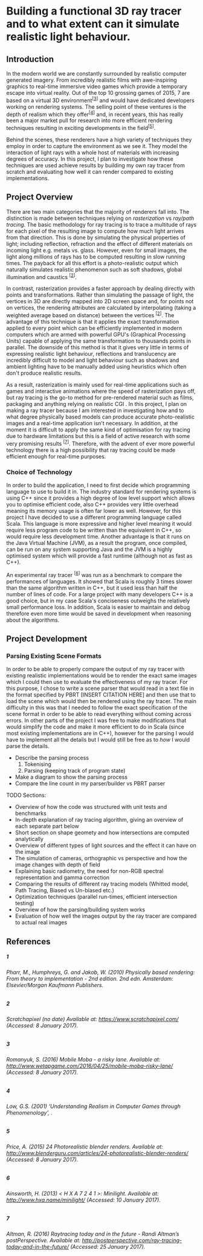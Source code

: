 # Building a functional 3D ray tracer and to what extent can it simulate realistic light behaviour.

## Introduction

In the modern world we are constantly surrounded by realistic computer generated imagery. From incredibly realistic films with awe-inspiring graphics to real-time immersive video games which provide a temporary escape into virtual reality. Out of the top 10 grossing games of 2015, 7 are based on a virtual 3D environment<sup>[[3](#3)]</sup> and would have dedicated developers working on rendering systems. The selling point of these ventures is the depth of realism which they offer<sup>[[4](#4)]</sup>  and, in recent years, this has really been a major market pull for research into more efficient rendering techniques resulting in exciting developments in the field<sup>[[5](#5)]</sup>.

Behind the scenes, these renderers have a high variety of techniques they employ in order to capture the environment as we see it. They model the interaction of light rays with a whole host of materials with increasing degrees of accuracy. In this project, I plan to investigate how these techniques are used achieve results by building my own ray tracer from scratch and evaluating how well it can render compared to existing implementations.

## Project Overview 

There are two main categories that the majority of renderers fall into. The distinction is made between techniques relying on _rasterization_ vs _ray/path tracing_. The basic methodology for ray tracing is to trace a multitude of rays for each pixel of the resulting image to compute how much light arrives from that direction. This is done by simulating the physical properties of light; including reflection, refraction and the effect of different materials on incoming light e.g. metals vs. glass. However, even for small images, the light along _millions_ of rays has to be computed resulting in slow running times. The payback for all this effort is a photo-realistic output which naturally simulates realistic phenomenon such as soft shadows, global illumination and caustics <sup>[[2](#2)]</sup>. 

In contrast, rasterization provides a faster approach by dealing directly with points and transformations. Rather than simulating the passage of light, the vertices in 3D are directly mapped into 2D screen space and, for points not on vertices, the rendering attributes are calculated by interpolating (taking a weighted average based on distance) between the vertices <sup>[[2](#2)]</sup>. The advantage of this technique is that it applies the exact transformation applied to every point which can be efficiently implemented in modern computers which are armed with powerful GPU's (Graphical Processing Units) capable of applying the same transformation to thousands points in parallel. The downside of this method is that it gives very little in terms of expressing realistic light behaviour, reflections and translucency are incredibly difficult to model and light behaviour such as shadows and ambient lighting have to be manually added using heuristics which often don't produce realistic results.

As a result, rasterization is mainly used for real-time applications such as games and interactive animations where the speed of rasterization pays off, but ray tracing is the go-to method for pre-rendered material such as films, packaging and anything relying on realistic CGI  . In this project, I plan on making a ray tracer because I am interested in investigating how and to what degree physically based models can produce accurate photo-realistic images and a real-time application isn't necessary. In addition, at the moment it is difficult to apply the same kind of optimisation for ray tracing due to hardware limitations but this is a field of active research with some very promising results <sup>[[7](#7)]</sup>. Therefore, with the advent of ever more powerful technology there is a high possibility that ray tracing could be made efficient enough for real-time purposes.

### Choice of Technology

In order to build the application, I need to first decide which programming language to use to build it in. The industry standard for rendering systems is using C++ since it provides a high degree of low level support which allows you to optimise efficient code, also C++ provides very little overhead meaning its memory usage is often far lower as well. However, for this project I have decided to use a different programming language called Scala. This language is more expressive and higher level meaning it would require less program code to be written than the equivalent in C++, so would require less development time. Another advantage is that it runs on the Java Virtual Machine (JVM), as a result the program, once compiled, can be run on any system supporting Java and the JVM is a highly optimised system which will provide a fast runtime (although not as fast as C++). 

An experimental ray tracer <sup>[[6](#6)]</sup> was run as a benchmark to compare the performances of languages. It showed that Scala is roughly 3 times slower than the same algorithm written in C++, but it used less than half the number of lines of code. For a large project with many developers C++ is a good choice, but in my case Scala's conciseness outweighs the relatively small performance loss. In addition, Scala is easier to maintain and debug therefore even more time would be saved in development when reasoning about the algorithms.

## Project Development

### Parsing Existing Scene Formats

In order to be able to properly compare the output of my ray tracer with existing realistic implementations would be to render the exact same images which I could then use to evaluate the effectiveness of my ray tracer. For this purpose, I chose to write a scene parser that would read in a text file in the format specified by PBRT [INSERT CITATION HERE] and then use that to load the scene which would then be rendered using the ray tracer. The main difficulty in this was that I needed to follow the exact specification of the scene format in order to be able to read everything without coming across errors. In other parts of the project I was free to make modifications that would simplify the code and make it more efficient to do in Scala (since most existing implementations are in C++), however for the parsing I would have to implement all the details but I would still be free as to _how_ I would parse the details.



- Describe the parsing process
  1. Tokenising
  2. Parsing (keeping track of program state)
- Make a diagram to show the parsing process
- Compare the line count in my parser/builder vs PBRT parser

TODO Sections:
- Overview of how the code was structured with unit tests and benchmarks
- In-depth explanation of ray tracing algorithm, giving an overview of each separate part below
- Short section on shape geomety and how intersections are computed analytically
- Overview of different types of light sources and the effect it can have on the image
- The simulation of cameras, orthographic vs perspective and how the image changes with depth of field
- Explaining basic radiometry, the need for non-RGB spectral representation and gamma correction
- Comparing the results of different ray tracing models (Whitted model, Path Tracing, Biased vs Un-biased etc.)
- Optimization techniques (parallel run-times, efficient intersection testing)
- Overview of how the parsing/building system works
- Evaluation of how well the images output by the ray tracer are compared to actual real images

## References

##### 1 
###### Pharr, M., Humphreys, G. and Jakob, W. (2010) Physically based rendering: From theory to implementation - 2nd edition. 2nd edn. Amsterdam: Elsevier/Morgan Kaufmann Publishers.

##### 2 
###### Scratchapixel (no date) Available at: https://www.scratchapixel.com/ (Accessed: 8 January 2017).

##### 3
###### Romanyuk, S. (2016) Mobile Moba - a risky lane. Available at: http://www.wetapgame.com/2016/04/25/mobile-moba-risky-lane/ (Accessed: 8 January 2017).

##### 4
###### Low, G.S. (2001) ‘Understanding Realism in Computer Games through Phenomenology’, .

##### 5
###### Price, A. (2015) 24 Photorealistic blender renders. Available at: http://www.blenderguru.com/articles/24-photorealistic-blender-renders/ (Accessed: 8 January 2017).

##### 6
###### Ainsworth, H. (2013) < H X A 7 2 4 1 >: Minilight. Available at: http://www.hxa.name/minilight/ (Accessed: 10 January 2017).

##### 7
###### Altman, R. (2016) Raytracing today and in the future - Randi Altman’s postPerspective. Available at: http://postperspective.com/ray-tracing-today-and-in-the-future/ (Accessed: 25 January 2017).

